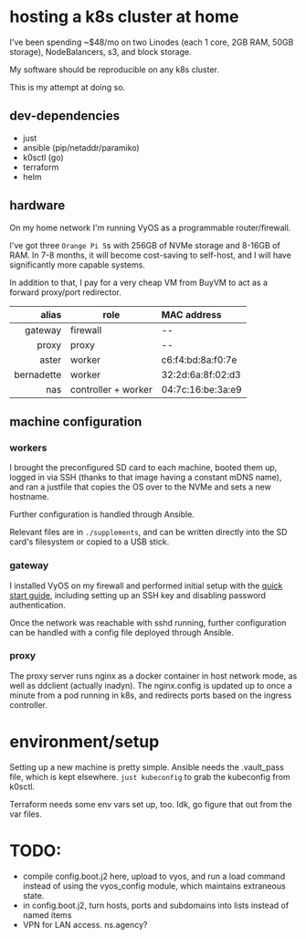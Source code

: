 # hosting a k8s cluster at home

I've been spending ~$48/mo on two Linodes (each 1 core, 2GB RAM, 50GB storage), 
NodeBalancers, s3, and block storage.

My software should be reproducible on any k8s cluster.

This is my attempt at doing so.

## dev-dependencies

- just
- ansible (pip/netaddr/paramiko)
- k0sctl (go)
- terraform
- helm

## hardware

On my home network I'm running VyOS as a programmable router/firewall.

I've got three `Orange Pi 5`s with 256GB of NVMe storage and 8-16GB of RAM.
In 7-8 months, it will become cost-saving to self-host,
and I will have significantly more capable systems.

In addition to that, I pay for a very cheap VM from BuyVM to act as a forward proxy/port redirector. 


|      alias | role                | MAC address       |
|-----------:|---------------------|:------------------|
|    gateway | firewall            | --                |
|      proxy | proxy               | --                |
|      aster | worker              | c6:f4:bd:8a:f0:7e |
| bernadette | worker              | 32:2d:6a:8f:02:d3 |
|        nas | controller + worker | 04:7c:16:be:3a:e9 |


## machine configuration

### workers

I brought the preconfigured SD card to each machine, booted them up, 
logged in via SSH (thanks to that image having a constant mDNS name),
and ran a justfile that copies the OS over to the NVMe and sets a new hostname.

Further configuration is handled through Ansible.

Relevant files are in `./supplements`,
and can be written directly into the SD card's filesystem or copied to a USB stick.

### gateway 

I installed VyOS on my firewall and performed initial setup with the 
[quick start guide](https://docs.vyos.io/en/latest/quick-start.html), 
including setting up an SSH key and disabling password authentication.

Once the network was reachable with sshd running, 
further configuration can be handled with a config file deployed through Ansible.

### proxy

The proxy server runs nginx as a docker container in host network mode, 
as well as ddclient (actually inadyn).
The nginx.config is updated up to once a minute from a pod running in k8s, 
and redirects ports based on the ingress controller.

# environment/setup

Setting up a new machine is pretty simple. Ansible needs the .vault_pass file, which is kept elsewhere.
`just kubeconfig` to grab the kubeconfig from k0sctl.

Terraform needs some env vars set up, too. Idk, go figure that out from the var files.

# TODO:

- compile config.boot.j2 here, upload to vyos, and run a load command instead of using the vyos_config module, which maintains extraneous state.
- in config.boot.j2, turn hosts, ports and subdomains into lists instead of named items
- VPN for LAN access. ns.agency?
